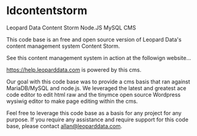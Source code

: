 # ldcontentstorm
Leopard Data Content Storm Node.JS MySQL CMS

This code base is an free and open source version of Leopard Data's content management system
Content Storm.

See this content management system in action at the followign website...

https://help.leoparddata.com is powered by this cms.

Our goal with this code base was to provide a cms basis that ran against MariaDB/MySQL and 
node.js.  We leveraged the latest and greatest ace code editor to edit html raw and the tinymce
open source Wordpress wysiwig editor to make page editing within the cms.  

Feel free to leverage this code base as a basis for any project for any purpose.  If you require
any assistance and require support for this code base, please contact allan@leoparddata.com.


